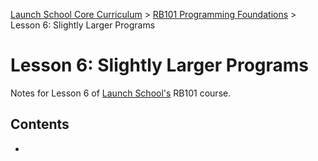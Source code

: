 [Launch School Core Curriculum][readme] >
[RB101 Programming Foundations][rb101-notes] >
Lesson 6: Slightly Larger Programs

# Lesson 6: Slightly Larger Programs

Notes for Lesson 6 of [Launch School's][launch-school] RB101 course.

## Contents

- [](#)

##

[rb101-notes]: /rb101/rb101-notes.md
[readme]: /README.md
[launch-school]: https://launchschool.com
